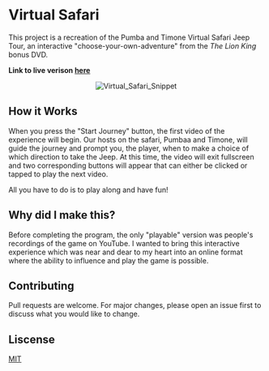 # Virtual Safari
This project is a recreation of the Pumba and Timone Virtual Safari Jeep Tour, an interactive "choose-your-own-adventure" from the *The Lion King* bonus DVD.

**Link to live verison [here](https://virtualsafari.netlify.app/)**

<p align="center">
<img src="https://user-images.githubusercontent.com/51346343/88115797-07ca2a80-cb85-11ea-8bb6-c6a460f1346a.png" alt="Virtual_Safari_Snippet">
</p>

## How it Works
When you press the "Start Journey" button, the first video of the experience will begin. Our hosts on the safari, Pumbaa and Timone, will guide the journey and prompt you, the player, when to make a choice of which direction to take the Jeep. At this time, the video will exit fullscreen and two corresponding buttons will appear that can either be clicked or tapped to play the next video.

All you have to do is to play along and have fun!

## Why did I make this?
Before completing the program, the only "playable" version was people's recordings of the game on YouTube.
I wanted to bring this interactive experience which was near and dear to my heart into an online format where the ability to influence and play the game is possible.

## Contributing
Pull requests are welcome. For major changes, please open an issue first to discuss what you would like to change.

## Liscense
[MIT](https://opensource.org/licenses/MIT)
